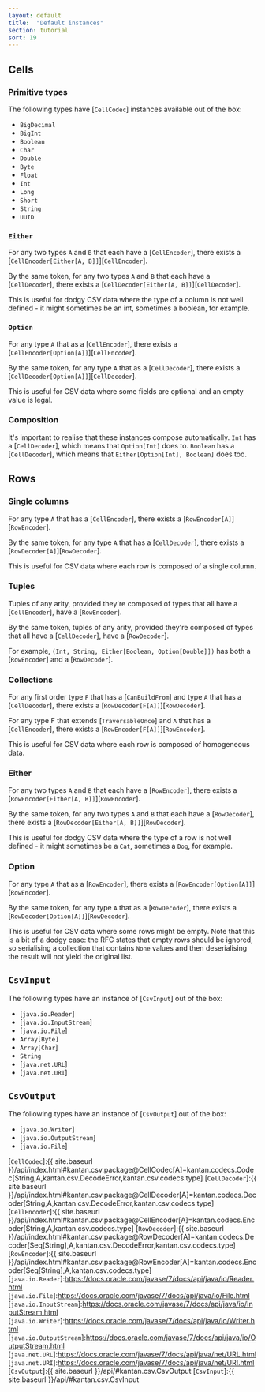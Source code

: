 ```yaml
---
layout: default
title:  "Default instances"
section: tutorial
sort: 19
---
```

## Cells

### Primitive types
The following types have [`CellCodec`] instances available out of the box:

* `BigDecimal`
* `BigInt`
* `Boolean`
* `Char`
* `Double`
* `Byte`
* `Float`
* `Int`
* `Long`
* `Short`
* `String`
* `UUID`

### `Either`

For any two types `A` and `B` that each have a [`CellEncoder`], there exists a
[`CellEncoder[Either[A, B]]`][`CellEncoder`].

By the same token, for any two types `A` and `B` that each have a [`CellDecoder`], there exists a
[`CellDecoder[Either[A, B]]`][`CellDecoder`].

This is useful for dodgy CSV data where the type of a column is not well defined - it might sometimes be an int, 
sometimes a boolean, for example.

### `Option`

For any type `A` that as a [`CellEncoder`], there exists a [`CellEncoder[Option[A]]`][`CellEncoder`].
 
By the same token, for any type `A` that as a [`CellDecoder`], there exists a [`CellDecoder[Option[A]]`][`CellDecoder`].

This is useful for CSV data where some fields are optional and an empty value is legal.

### Composition

It's important to realise that these instances compose automatically. `Int` has a [`CellDecoder`], which means that
`Option[Int]` does to. `Boolean` has a [`CellDecoder`], which means that `Either[Option[Int], Boolean]` does too.


## Rows

### Single columns

For any type `A` that has a [`CellEncoder`], there exists a [`RowEncoder[A]`][`RowEncoder`].

By the same token, for any type `A` that has a [`CellDecoder`], there exists a [`RowDecoder[A]`][`RowDecoder`].

This is useful for CSV data where each row is composed of a single column.


### Tuples

Tuples of any arity, provided they're composed of types that all have a [`CellEncoder`], have a [`RowEncoder`].

By the same token, tuples of any arity, provided they're composed of types that all have a [`CellDecoder`], have a
[`RowDecoder`].

For example, `(Int, String, Either[Boolean, Option[Double]])` has both a [`RowEncoder`] and a [`RowDecoder`].


### Collections

For any first order type `F` that has a [`CanBuildFrom`] and type `A` that has a [`CellDecoder`], there exists a
[`RowDecoder[F[A]]`][`RowDecoder`].

For any type F that extends [`TraversableOnce`] and `A` that has a [`CellEncoder`], there exists a
[`RowEncoder[F[A]]`][`RowEncoder`].

This is useful for CSV data where each row is composed of homogeneous data.

### Either

For any two types `A` and `B` that each have a [`RowEncoder`], there exists a
[`RowEncoder[Either[A, B]]`][`RowEncoder`].

By the same token, for any two types `A` and `B` that each have a [`RowDecoder`], there exists a
[`RowDecoder[Either[A, B]]`][`RowDecoder`].

This is useful for dodgy CSV data where the type of a row is not well defined - it might sometimes be a `Cat`, sometimes
a `Dog`, for example.

### Option

For any type `A` that as a [`RowEncoder`], there exists a [`RowEncoder[Option[A]]`][`RowEncoder`].
 
By the same token, for any type `A` that as a [`RowDecoder`], there exists a [`RowDecoder[Option[A]]`][`RowDecoder`].

This is useful for CSV data where some rows might be empty. Note that this is a bit of a dodgy case: the RFC states
that empty rows should be ignored, so serialising a collection that contains `None` values and then deserialising the
result will not yield the original list.


## `CsvInput`

The following types have an instance of [`CsvInput`] out of the box:

* [`java.io.Reader`]
* [`java.io.InputStream`]
* [`java.io.File`]
* `Array[Byte]`
* `Array[Char`]
* `String`
* [`java.net.URL`]
* [`java.net.URI`]

## `CsvOutput`

The following types have an instance of [`CsvOutput`] out of the box:

* [`java.io.Writer`]
* [`java.io.OutputStream`]
* [`java.io.File`]

[`CellCodec`]:{{ site.baseurl }}/api/index.html#kantan.csv.package@CellCodec[A]=kantan.codecs.Codec[String,A,kantan.csv.DecodeError,kantan.csv.codecs.type]
[`CellDecoder`]:{{ site.baseurl }}/api/index.html#kantan.csv.package@CellDecoder[A]=kantan.codecs.Decoder[String,A,kantan.csv.DecodeError,kantan.csv.codecs.type]
[`CellEncoder`]:{{ site.baseurl }}/api/index.html#kantan.csv.package@CellEncoder[A]=kantan.codecs.Encoder[String,A,kantan.csv.codecs.type]
[`RowDecoder`]:{{ site.baseurl }}/api/index.html#kantan.csv.package@RowDecoder[A]=kantan.codecs.Decoder[Seq[String],A,kantan.csv.DecodeError,kantan.csv.codecs.type]
[`RowEncoder`]:{{ site.baseurl }}/api/index.html#kantan.csv.package@RowEncoder[A]=kantan.codecs.Encoder[Seq[String],A,kantan.csv.codecs.type]
[`java.io.Reader`]:https://docs.oracle.com/javase/7/docs/api/java/io/Reader.html
[`java.io.File`]:https://docs.oracle.com/javase/7/docs/api/java/io/File.html
[`java.io.InputStream`]:https://docs.oracle.com/javase/7/docs/api/java/io/InputStream.html
[`java.io.Writer`]:https://docs.oracle.com/javase/7/docs/api/java/io/Writer.html
[`java.io.OutputStream`]:https://docs.oracle.com/javase/7/docs/api/java/io/OutputStream.html
[`java.net.URL`]:https://docs.oracle.com/javase/7/docs/api/java/net/URL.html
[`java.net.URI`]:https://docs.oracle.com/javase/7/docs/api/java/net/URI.html
[`CsvOutput`]:{{ site.baseurl }}/api/#kantan.csv.CsvOutput
[`CsvInput`]:{{ site.baseurl }}/api/#kantan.csv.CsvInput